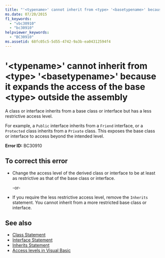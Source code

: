 ```yaml
---
title: "'<typename>' cannot inherit from <type> '<basetypename>' because it expands the access of the base <type> outside the assembly"
ms.date: 07/20/2015
f1_keywords: 
  - "vbc30910"
  - "bc30910"
helpviewer_keywords: 
  - "BC30910"
ms.assetid: 68fc05c5-5d55-4742-9a3b-ea04312594f4
---
```

# '\<typename>' cannot inherit from \<type> '\<basetypename>' because it expands the access of the base \<type> outside the assembly

A class or interface inherits from a base class or interface but has a less restrictive access level.  
  
 For example, a `Public` interface inherits from a `Friend` interface, or a `Protected` class inherits from a `Private` class. This exposes the base class or interface to access beyond the intended level.  
  
 **Error ID:** BC30910  
  
## To correct this error  
  
- Change the access level of the derived class or interface to be at least as restrictive as that of the base class or interface.  
  
     -or-  
  
- If you require the less restrictive access level, remove the `Inherits` statement. You cannot inherit from a more restricted base class or interface.  
  
## See also

- [Class Statement](../statements/class-statement.md)
- [Interface Statement](../statements/interface-statement.md)
- [Inherits Statement](../statements/inherits-statement.md)
- [Access levels in Visual Basic](../../programming-guide/language-features/declared-elements/access-levels.md)
